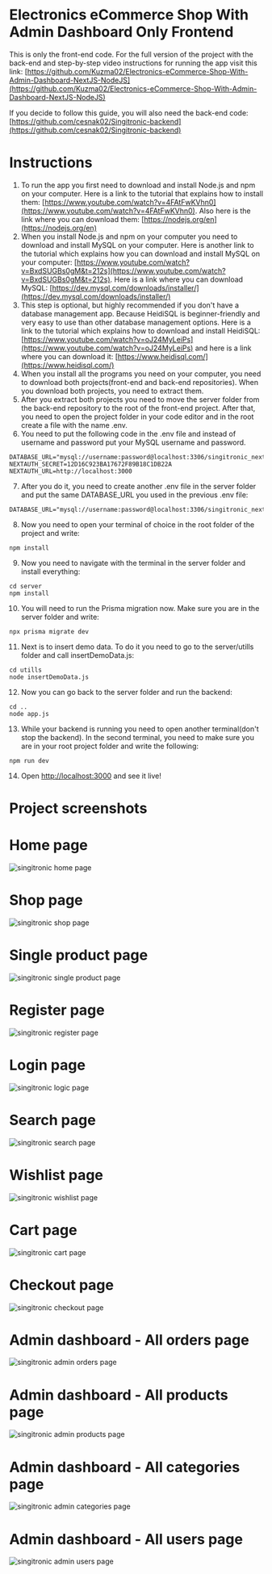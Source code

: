 # Electronics eCommerce Shop With Admin Dashboard Only Frontend

This is only the front-end code. For the full version of the project with the back-end and step-by-step video instructions for running the app visit this link: [https://github.com/Kuzma02/Electronics-eCommerce-Shop-With-Admin-Dashboard-NextJS-NodeJS](https://github.com/Kuzma02/Electronics-eCommerce-Shop-With-Admin-Dashboard-NextJS-NodeJS)

If you decide to follow this guide, you will also need the back-end code: [https://github.com/cesnak02/Singitronic-backend](https://github.com/cesnak02/Singitronic-backend)

# Instructions
1. To run the app you first need to download and install Node.js and npm on your computer. Here is a link to the tutorial that explains how to install them: [https://www.youtube.com/watch?v=4FAtFwKVhn0](https://www.youtube.com/watch?v=4FAtFwKVhn0). Also here is the link where you can download them: [https://nodejs.org/en](https://nodejs.org/en)
2. When you install Node.js and npm on your computer you need to download and install MySQL on your computer. Here is another link to the tutorial which explains how you can download and install MySQL on your computer: [https://www.youtube.com/watch?v=BxdSUGBs0gM&t=212s](https://www.youtube.com/watch?v=BxdSUGBs0gM&t=212s). Here is a link where you can download MySQL: [https://dev.mysql.com/downloads/installer/](https://dev.mysql.com/downloads/installer/)
3. This step is optional, but highly recommended if you don't have a database management app. Because HeidiSQL is beginner-friendly and very easy to use than other database management options. Here is a link to the tutorial which explains how to download and install HeidiSQL: [https://www.youtube.com/watch?v=oJ24MyLeiPs](https://www.youtube.com/watch?v=oJ24MyLeiPs) and here is a link where you can download it: [https://www.heidisql.com/](https://www.heidisql.com/)
4. When you install all the programs you need on your computer, you need to download both projects(front-end and back-end repositories). When you download both projects, you need to extract them.
5. After you extract both projects you need to move the server folder from the back-end repository to the root of the front-end project. After that, you need to open the project folder in your code editor and in the root create a file with the name .env.
6. You need to put the following code in the .env file and instead of username and password put your MySQL username and password.
```
DATABASE_URL="mysql://username:password@localhost:3306/singitronic_nextjs"
NEXTAUTH_SECRET=12D16C923BA17672F89B18C1DB22A
NEXTAUTH_URL=http://localhost:3000
```
7. After you do it, you need to create another .env file in the server folder and put the same DATABASE_URL you used in the previous .env file:
```
DATABASE_URL="mysql://username:password@localhost:3306/singitronic_nextjs"
```
8. Now you need to open your terminal of choice in the root folder of the project and write:
```
npm install
```
9. Now you need to navigate with the terminal in the server folder and install everything:
```
cd server
npm install
```
10. You will need to run the Prisma migration now. Make sure you are in the server folder and write:
```
npx prisma migrate dev
```
11. Next is to insert demo data. To do it you need to go to the server/utills folder and call insertDemoData.js:
```
cd utills
node insertDemoData.js
```
12. Now you can go back to the server folder and run the backend:
```
cd ..
node app.js
```
13. While your backend is running you need to open another terminal(don't stop the backend). In the second terminal, you need to make sure you are in your root project folder and write the following:
```
npm run dev
```
14. Open [http://localhost:3000](http://localhost:3000) and see it live!


# Project screenshots

# Home page

![singitronic home page](https://github.com/Kuzma02/Electronics-eCommerce-Shop-With-Admin-Dashboard-NextJS-NodeJS/assets/138793624/a48c092d-1f19-4bae-a480-0b5862630e1c)

# Shop page

![singitronic shop page](https://github.com/Kuzma02/Electronics-eCommerce-Shop-With-Admin-Dashboard-NextJS-NodeJS/assets/138793624/1133effb-0511-40c6-aee5-119404c5af34)

# Single product page

![singitronic single product page](https://github.com/Kuzma02/Electronics-eCommerce-Shop-With-Admin-Dashboard-NextJS-NodeJS/assets/138793624/443ea3e2-4d32-4d15-aa3b-436cbae0eade)

# Register page

![singitronic register page](https://github.com/Kuzma02/Electronics-eCommerce-Shop-With-Admin-Dashboard-NextJS-NodeJS/assets/138793624/0052cc90-d61a-4a8c-b8d8-02cee1b45d13)

# Login page

![singitronic logic page](https://github.com/Kuzma02/Electronics-eCommerce-Shop-With-Admin-Dashboard-NextJS-NodeJS/assets/138793624/7a377bb3-330f-43a4-860f-400bf7aa0f97)

# Search page

![singitronic search page](https://github.com/Kuzma02/Electronics-eCommerce-Shop-With-Admin-Dashboard-NextJS-NodeJS/assets/138793624/384c7f55-16ee-4966-b612-a34f5506af51)

# Wishlist page

![singitronic wishlist page](https://github.com/Kuzma02/Electronics-eCommerce-Shop-With-Admin-Dashboard-NextJS-NodeJS/assets/138793624/a20568d6-12fb-42e6-a5ef-583f6e79229a)

# Cart page

![singitronic cart page](https://github.com/Kuzma02/Electronics-eCommerce-Shop-With-Admin-Dashboard-NextJS-NodeJS/assets/138793624/b9d326be-342c-4f6a-af64-34794f6c39eb)

# Checkout page

![singitronic checkout page](https://github.com/Kuzma02/Electronics-eCommerce-Shop-With-Admin-Dashboard-NextJS-NodeJS/assets/138793624/a458d931-9df2-4e3d-bf3f-702c1a3ba9e9)

# Admin dashboard - All orders page

![singitronic admin orders page](https://github.com/Kuzma02/Electronics-eCommerce-Shop-With-Admin-Dashboard-NextJS-NodeJS/assets/138793624/498b07f4-422c-46c5-b2e4-ed2a93306b7a)

# Admin dashboard - All products page

![singitronic admin products page](https://github.com/Kuzma02/Electronics-eCommerce-Shop-With-Admin-Dashboard-NextJS-NodeJS/assets/138793624/e26822ab-6c7e-4474-9161-288a5bb3476f)

# Admin dashboard - All categories page

![singitronic admin categories page](https://github.com/Kuzma02/Electronics-eCommerce-Shop-With-Admin-Dashboard-NextJS-NodeJS/assets/138793624/9e4a54d7-5bbb-4f1b-bdab-43c1079510e1)

# Admin dashboard - All users page

![singitronic admin users page](https://github.com/Kuzma02/Electronics-eCommerce-Shop-With-Admin-Dashboard-NextJS-NodeJS/assets/138793624/e14e8f2c-4377-42fd-b89b-d4868cc11b11)
